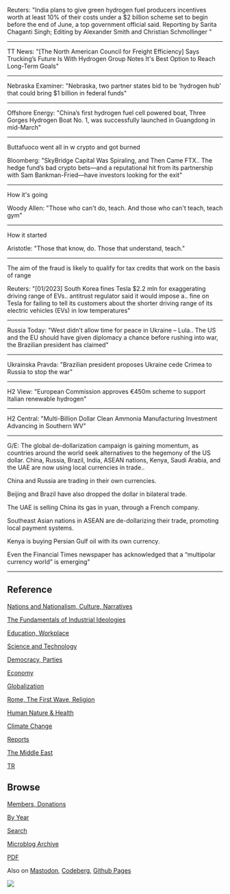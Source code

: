 
Reuters: "India plans to give green hydrogen fuel producers incentives
worth at least 10% of their costs under a $2 billion scheme set to
begin before the end of June, a top government official said.
Reporting by Sarita Chaganti Singh; Editing by Alexander Smith and
Christian Schmollinger "

---

TT News: "[The North American Council for Freight Efficiency] Says
Trucking’s Future Is With Hydrogen Group Notes It's Best Option to
Reach Long-Term Goals"

---

Nebraska Examiner: "Nebraska, two partner states bid to be ‘hydrogen
hub’ that could bring $1 billion in federal funds"

---

Offshore Energy: "China’s first hydrogen fuel cell powered boat, Three
Gorges Hydrogen Boat No. 1, was successfully launched in Guangdong in
mid-March"

---

Buttafuoco went all in w crypto and got burned

Bloomberg: "SkyBridge Capital Was Spiraling, and Then Came FTX.. The
hedge fund’s bad crypto bets—and a reputational hit from its
partnership with Sam Bankman-Fried—have investors looking for the
exit"

---

How it's going

Woody Allen: "Those who can't do, teach. And those who can't teach,
teach gym"

---

How it started

Aristotle: "Those that know, do. Those that understand, teach."

---

The aim of the fraud is likely to qualify for tax credits that work on
the basis of range

Reuters: "[01/2023] South Korea fines Tesla $2.2 mln for exaggerating
driving range of EVs.. antitrust regulator said it would impose
a.. fine on Tesla for failing to tell its customers about the shorter
driving range of its electric vehicles (EVs) in low temperatures"

---

Russia Today: "West didn’t allow time for peace in Ukraine –
Lula.. The US and the EU should have given diplomacy a chance before
rushing into war, the Brazilian president has claimed"

---

Ukrainska Pravda: "Brazilian president proposes Ukraine cede Crimea to
Russia to stop the war"

---

H2 View: "European Commission approves €450m scheme to support Italian
renewable hydrogen"

---

H2 Central: "Multi-Billion Dollar Clean Ammonia Manufacturing
Investment Advancing in Southern WV"

---

G/E: The global de-dollarization campaign is gaining momentum, as
countries around the world seek alternatives to the hegemony of the US
dollar. China, Russia, Brazil, India, ASEAN nations, Kenya, Saudi
Arabia, and the UAE are now using local currencies in trade..

China and Russia are trading in their own currencies.

Beijing and Brazil have also dropped the dollar in bilateral trade.

The UAE is selling China its gas in yuan, through a French company.

Southeast Asian nations in ASEAN are de-dollarizing their trade,
promoting local payment systems.

Kenya is buying Persian Gulf oil with its own currency.

Even the Financial Times newspaper has acknowledged that a “multipolar
currency world” is emerging"

---

## Reference

[Nations and Nationalism, Culture, Narratives](0119/2013/02/nations-and-nationalism.html)

[The Fundamentals of Industrial Ideologies](0119/2011/04/fundamentals-of-industrial-ideologies.html)

[Education, Workplace](0119/2017/09/education-workplace.html)

[Science and Technology](0119/2018/09/science-technology.html)

[Democracy, Parties](0119/2016/11/democracy.html)

[Economy](2021/01/economy.html)

[Globalization](0119/2018/09/globalization.html)

[Rome, The First Wave, Religion](0119/2017/12/rome.html)

[Human Nature & Health](2020/07/human-nature.html)

[Climate Change](2022/01/climate.html)

[Reports](2021/01/reports.html)

[The Middle East](0119/2019/07/middleeast.html)

[TR](../tr/index.html)

## Browse

[Members, Donations](2022/08/members.html)

[By Year](years.html)

[Search](search.html)

[Microblog Archive](mbl/index.html)

[PDF](https://drive.google.com/uc?export=view&id=1FSi-1MnqXVq_PVTEXzzflwN8-7h92N_R)

Also on 
[Mastodon](https://masto.ai/@muratk3n),
[Codeberg](https://muratk5n.codeberg.page/en/),
[Github Pages](https://muratk5n.github.io/thirdwave/en/)

<img src='https://drive.google.com/uc?export=view&id=1zsIeciFSvlr-sWB84Tc0mfZ_NYqn9VQx'/> 

